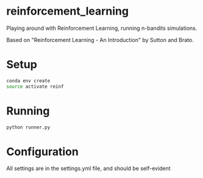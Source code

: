 # reinforcement_learning
Playing around with Reinforcement Learning, running n-bandits simulations.

Based on "Reinforcement Learning - An Introduction" by Sutton and Brato.

# Setup
```bash
conda env create
source activate reinf
```

# Running
```bash
python runner.py
```

# Configuration
All settings are in the settings.yml file, and should be self-evident
